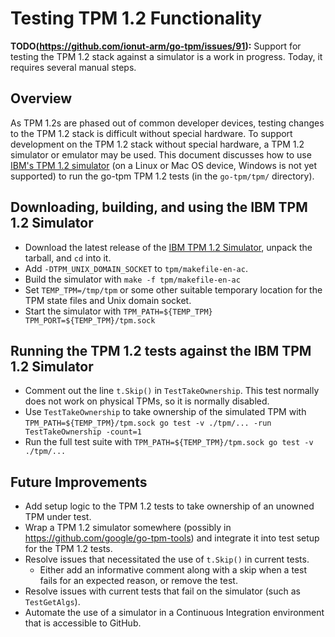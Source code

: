 # Testing TPM 1.2 Functionality

**TODO(https://github.com/ionut-arm/go-tpm/issues/91):** Support for testing the TPM 1.2 stack against
a simulator is a work in progress. Today, it requires several manual steps.

## Overview

As TPM 1.2s are phased out of common developer devices, testing changes to the TPM 1.2 stack is
difficult without special hardware. To support development on the TPM 1.2 stack without special
hardware, a TPM 1.2 simulator or emulator may be used. This document discusses how to use
[IBM's TPM 1.2 simulator](http://ibmswtpm.sourceforge.net) (on a Linux or Mac OS device, Windows is
not yet supported) to run the go-tpm TPM 1.2 tests (in the `go-tpm/tpm/` directory).

## Downloading, building, and using the IBM TPM 1.2 Simulator

* Download the latest release of the
[IBM TPM 1.2 Simulator](https://sourceforge.net/projects/ibmswtpm/), unpack the tarball, and `cd`
into it.
* Add `-DTPM_UNIX_DOMAIN_SOCKET` to `tpm/makefile-en-ac`.
* Build the simulator with `make -f tpm/makefile-en-ac`
* Set `TEMP_TPM=/tmp/tpm` or some other suitable temporary location for the TPM state files and Unix
  domain socket.
* Start the simulator with `TPM_PATH=${TEMP_TPM} TPM_PORT=${TEMP_TPM}/tpm.sock`

## Running the TPM 1.2 tests against the IBM TPM 1.2 Simulator

* Comment out the line `t.Skip()` in `TestTakeOwnership`. This test normally does not work on
  physical TPMs, so it is normally disabled.
* Use `TestTakeOwnership` to take ownership of the simulated TPM with `TPM_PATH=${TEMP_TPM}/tpm.sock
  go test -v ./tpm/... -run TestTakeOwnership -count=1`
* Run the full test suite with `TPM_PATH=${TEMP_TPM}/tpm.sock go test -v ./tpm/...`

## Future Improvements

* Add setup logic to the TPM 1.2 tests to take ownership of an unowned TPM under test.
* Wrap a TPM 1.2 simulator somewhere (possibly in https://github.com/google/go-tpm-tools) and
  integrate it into test setup for the TPM 1.2 tests.
* Resolve issues that necessitated the use of `t.Skip()` in current tests.
  * Either add an informative comment along with a skip when a test fails for an expected reason, or
    remove the test.
* Resolve issues with current tests that fail on the simulator (such as `TestGetAlgs`).
* Automate the use of a simulator in a Continuous Integration environment that is accessible to
  GitHub.